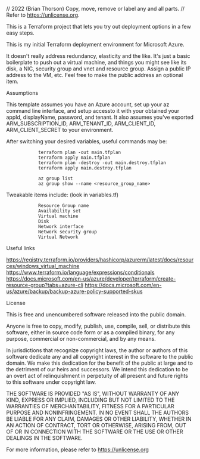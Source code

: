 // 2022 (Brian Thorson) Copy, move, remove or label any and all parts.
// Refer to <https://unlicense.org>.

This is a Terraform project that lets you try out deployment options in a few easy steps.

This is my initial Terraform deployment environment for Microsoft Azure.

It doesn't really address redundancy, elasticity and the like.  It's just a basic boilerplate to push out a virtual machine, and things you might see like its disk, a NIC, security group and vnet and resource group.  Assign a public IP address to the VM, etc.  Feel free to make the public address an optional item.


Assumptions

This template assumes you have an Azure account, set up your az command line interface, and setup accessto it with your obtained your appId, displayName, password, and tenant.  It also assumes you've exported ARM_SUBSCRIPTION_ID, ARM_TENANT_ID, ARM_CLIENT_ID, ARM_CLIENT_SECRET to your environment.


After switching your desired variables, useful commands may be:

                terraform plan -out main.tfplan
                terraform apply main.tfplan
                terraform plan -destroy -out main.destroy.tfplan
                terraform apply main.destroy.tfplan

                az group list
                az group show --name <resource_group_name>


Tweakable items include:    (look in variables.tf)

                Resource Group name
                Availability set
                Virtual machine
                Disk
                Network interface
                Network security group
                Virtual Network

Useful links

https://registry.terraform.io/providers/hashicorp/azurerm/latest/docs/resources/windows_virtual_machine
https://www.terraform.io/language/expressions/conditionals
https://docs.microsoft.com/en-us/azure/developer/terraform/create-resource-group?tabs=azure-cli
https://docs.microsoft.com/en-us/azure/backup/backup-azure-policy-supported-skus


License

This is free and unencumbered software released into the public domain.

Anyone is free to copy, modify, publish, use, compile, sell, or
distribute this software, either in source code form or as a compiled
binary, for any purpose, commercial or non-commercial, and by any
means.

In jurisdictions that recognize copyright laws, the author or authors
of this software dedicate any and all copyright interest in the
software to the public domain. We make this dedication for the benefit
of the public at large and to the detriment of our heirs and
successors. We intend this dedication to be an overt act of
relinquishment in perpetuity of all present and future rights to this
software under copyright law.

THE SOFTWARE IS PROVIDED "AS IS", WITHOUT WARRANTY OF ANY KIND,
EXPRESS OR IMPLIED, INCLUDING BUT NOT LIMITED TO THE WARRANTIES OF
MERCHANTABILITY, FITNESS FOR A PARTICULAR PURPOSE AND NONINFRINGEMENT.
IN NO EVENT SHALL THE AUTHORS BE LIABLE FOR ANY CLAIM, DAMAGES OR
OTHER LIABILITY, WHETHER IN AN ACTION OF CONTRACT, TORT OR OTHERWISE,
ARISING FROM, OUT OF OR IN CONNECTION WITH THE SOFTWARE OR THE USE OR
OTHER DEALINGS IN THE SOFTWARE.

For more information, please refer to <https://unlicense.org>